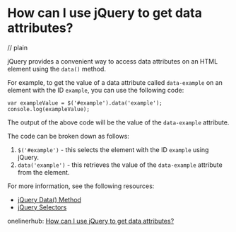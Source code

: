 # How can I use jQuery to get data attributes?
// plain

jQuery provides a convenient way to access data attributes on an HTML element using the `data()` method.

For example, to get the value of a data attribute called `data-example` on an element with the ID `example`, you can use the following code:

```
var exampleValue = $('#example').data('example');
console.log(exampleValue);
```

The output of the above code will be the value of the `data-example` attribute.

The code can be broken down as follows:

1. `$('#example')` - this selects the element with the ID `example` using jQuery.
2. `data('example')` - this retrieves the value of the `data-example` attribute from the element.

For more information, see the following resources:

- [jQuery Data() Method](https://www.w3schools.com/jquery/jquery_data.asp)
- [jQuery Selectors](https://www.w3schools.com/jquery/jquery_selectors.asp)

onelinerhub: [How can I use jQuery to get data attributes?](https://onelinerhub.com/jquery/how-can-i-use-jquery-to-get-data-attributes)